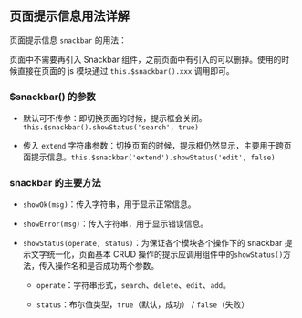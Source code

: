 ## 页面提示信息用法详解

页面提示信息 `snackbar` 的用法：

页面中不需要再引入 Snackbar 组件，之前页面中有引入的可以删掉。使用的时候直接在页面的 js 模块通过 `this.$snackbar().xxx` 调用即可。

### $snackbar() 的参数

- 默认可不传参：即切换页面的时候，提示框会关闭。`this.$snackbar().showStatus('search', true)`

- 传入 `extend` 字符串参数：切换页面的时候，提示框仍然显示，主要用于跨页面提示信息。`this.$snackbar('extend').showStatus('edit', false)`

### snackbar 的主要方法

- `showOk(msg)`：传入字符串，用于显示正常信息。

- `showError(msg)`：传入字符串，用于显示错误信息。

- `showStatus(operate, status)`：为保证各个模块各个操作下的 snackbar 提示文字统一化，页面基本 CRUD 操作的提示应调用组件中的`showStatus()`方法，传入操作名和是否成功两个参数。

    - `operate`：字符串形式，`search`、`delete`、`edit`、`add`。

    - `status`：布尔值类型，`true`（默认，成功） / `false`（失败）